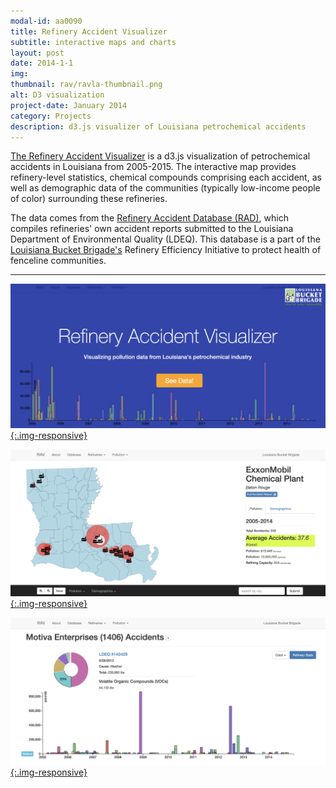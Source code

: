 ```yaml
---
modal-id: aa0090
title: Refinery Accident Visualizer
subtitle: interactive maps and charts
layout: post
date: 2014-1-1
img:
thumbnail: rav/ravla-thumbnail.png
alt: D3 visualization
project-date: January 2014
category: Projects
description: d3.js visualizer of Louisiana petrochemical accidents
---
```



[The Refinery Accident Visualizer](http://rav.labucketbrigade.org/) is a d3.js visualization of petrochemical accidents in Louisiana from 2005-2015. The interactive map provides refinery-level statistics, chemical compounds comprising each accident, as well as demographic data of the communities (typically low-income people of color) surrounding these refineries.

The data comes from the [Refinery Accident Database (RAD)](http://www.louisianarefineryaccidentdatabase.org/), which compiles refineries' own accident reports submitted to the Louisiana Department of Environmental Quality (LDEQ). This database is a part of the [Louisiana Bucket Brigade's](http://labucketbrigade.org/) Refinery Efficiency Initiative to protect health of fenceline communities.

---

[![D3 pollution visualization](/img/portfolio/rav/home.png){:.img-responsive}](http://rav.labucketbrigade.org/)

[![D3 pollution visualization](/img/portfolio/rav/la.png){:.img-responsive}](http://rav.labucketbrigade.org/)

[![D3 pollution visualization](/img/portfolio/rav/refinery.png){:.img-responsive}](http://rav.labucketbrigade.org/)
